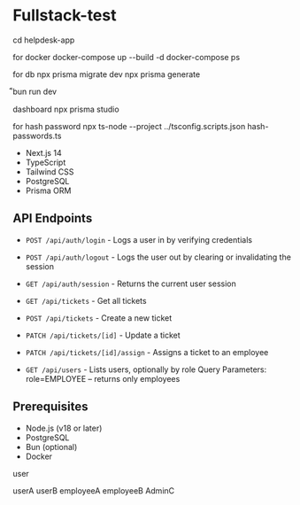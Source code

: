 # Fullstack-test

cd helpdesk-app

for docker
docker-compose up --build -d
docker-compose ps

for db
npx prisma migrate dev
npx prisma generate      

ิีbun run dev

dashboard
npx prisma studio

for hash password
npx ts-node --project ../tsconfig.scripts.json hash-passwords.ts

- Next.js 14
- TypeScript
- Tailwind CSS
- PostgreSQL
- Prisma ORM

## API Endpoints

- `POST /api/auth/login` - Logs a user in by verifying credentials
- `POST /api/auth/logout` - Logs the user out by clearing or invalidating the session
- `GET /api/auth/session` - Returns the current user session

- `GET /api/tickets` - Get all tickets
- `POST /api/tickets` - Create a new ticket
- `PATCH /api/tickets/[id]` - Update a ticket
- `PATCH /api/tickets/[id]/assign` - Assigns a ticket to an employee

- `GET /api/users` - Lists users, optionally by role
    Query Parameters: role=EMPLOYEE – returns only employees

## Prerequisites

- Node.js (v18 or later)
- PostgreSQL
- Bun (optional)
- Docker

user

userA
userB
employeeA
employeeB
AdminC